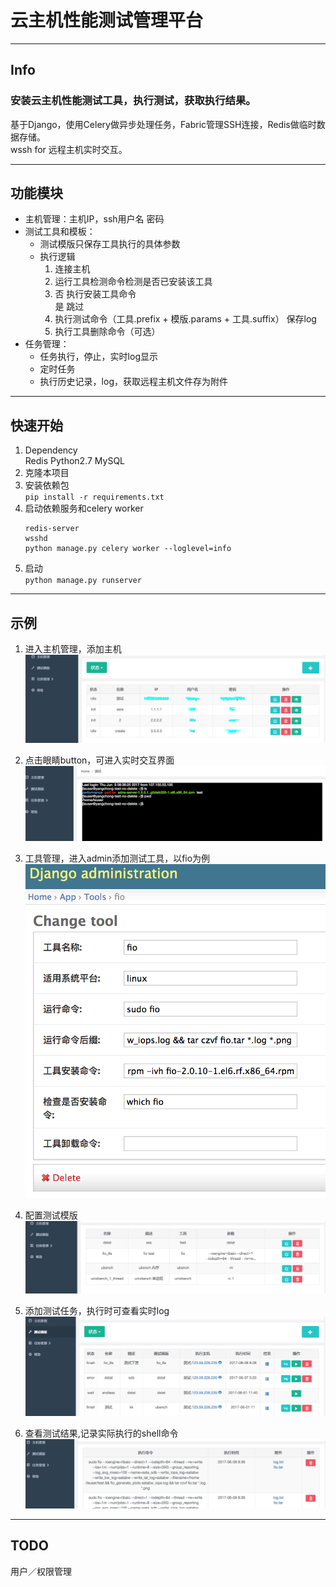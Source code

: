 # 云主机性能测试管理平台
- - -
## Info

### 安装云主机性能测试工具，执行测试，获取执行结果。 
 
基于Django，使用Celery做异步处理任务，Fabric管理SSH连接，Redis做临时数据存储。  
wssh for 远程主机实时交互。  

- - -
## 功能模块
* 主机管理：主机IP，ssh用户名 密码  
* 测试工具和模板： 
  * 测试模版只保存工具执行的具体参数
  * 执行逻辑 
    1. 连接主机
    2. 运行工具检测命令检测是否已安装该工具
    3. 否  执行安装工具命令  
       是  跳过
    4. 执行测试命令（工具.prefix + 模版.params + 工具.suffix） 保存log
    5. 执行工具删除命令（可选）
* 任务管理：
  * 任务执行，停止，实时log显示
  * 定时任务
  * 执行历史记录，log，获取远程主机文件存为附件
  
- - -  
## 快速开始
1. Dependency  
   Redis Python2.7  MySQL
2. 克隆本项目
3. 安装依赖包  
   `pip install -r requirements.txt`
4. 启动依赖服务和celery worker  
   ```
   redis-server
   wsshd
   python manage.py celery worker --loglevel=info
   ```
5. 启动  
   `python manage.py runserver`  
   
- - -
## 示例

1. 进入主机管理，添加主机
![Hosts](demo/hosts.png)

2. 点击眼睛button，可进入实时交互界面
![Hosts](demo/interactive.png)

3. 工具管理，进入admin添加测试工具，以fio为例  
![Hosts](demo/tool_fio.png)

4. 配置测试模版
![Hosts](demo/profiles.png)

5. 添加测试任务，执行时可查看实时log
![Hosts](demo/tasks.png)

6. 查看测试结果,记录实际执行的shell命令
![Hosts](demo/reports.png)

- - -
## TODO
用户／权限管理

